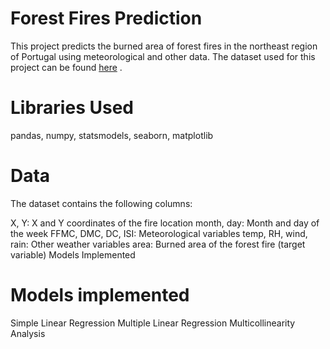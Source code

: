 # Forest Fires Prediction

This project predicts the burned area of forest fires in the northeast region of Portugal using meteorological and other data. The dataset used for this project can be found [here](https://archive.ics.uci.edu/dataset/162/forest+fires)
.

# Libraries Used
pandas,
numpy,
statsmodels,
seaborn,
matplotlib

# Data
The dataset contains the following columns:

X, Y: X and Y coordinates of the fire location
month, day: Month and day of the week
FFMC, DMC, DC, ISI: Meteorological variables
temp, RH, wind, rain: Other weather variables
area: Burned area of the forest fire (target variable)
Models Implemented

# Models implemented
Simple Linear Regression
Multiple Linear Regression
Multicollinearity Analysis

